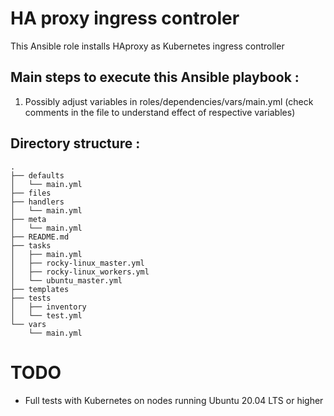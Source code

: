 # HA proxy ingress controler 
This Ansible role installs HAproxy as Kubernetes ingress controller 

## Main steps to execute this Ansible playbook :
1. Possibly adjust variables in roles/dependencies/vars/main.yml (check comments in the file to understand effect of respective variables)
   
## Directory structure :
```
.
├── defaults
│   └── main.yml
├── files
├── handlers
│   └── main.yml
├── meta
│   └── main.yml
├── README.md
├── tasks
│   ├── main.yml
│   ├── rocky-linux_master.yml
│   ├── rocky-linux_workers.yml
│   └── ubuntu_master.yml
├── templates
├── tests
│   ├── inventory
│   └── test.yml
└── vars
    └── main.yml
```
# TODO
* Full tests with Kubernetes on nodes running Ubuntu 20.04 LTS or higher

